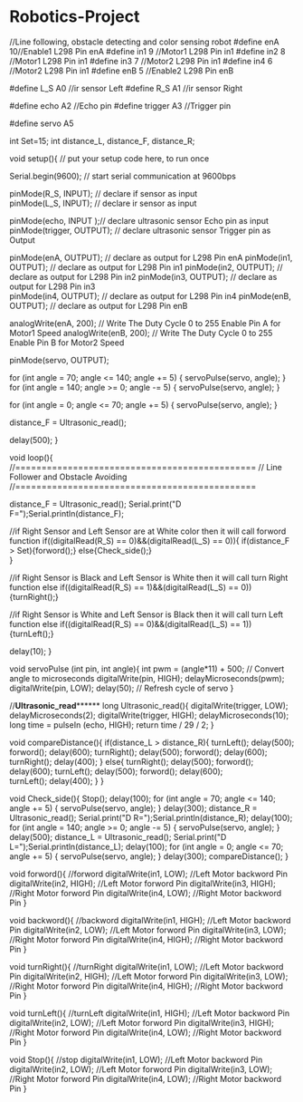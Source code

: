 # Robotics-Project
//Line following, obstacle detecting and color sensing robot
#define enA 10//Enable1 L298 Pin enA 
#define in1 9 //Motor1  L298 Pin in1 
#define in2 8 //Motor1  L298 Pin in1 
#define in3 7 //Motor2  L298 Pin in1 
#define in4 6 //Motor2  L298 Pin in1 
#define enB 5 //Enable2 L298 Pin enB 

#define L_S A0 //ir sensor Left
#define R_S A1 //ir sensor Right

#define echo A2    //Echo pin
#define trigger A3 //Trigger pin

#define servo A5

int Set=15;
int distance_L, distance_F, distance_R; 

void setup(){ // put your setup code here, to run once

Serial.begin(9600); // start serial communication at 9600bps

pinMode(R_S, INPUT); // declare if sensor as input  
pinMode(L_S, INPUT); // declare ir sensor as input

pinMode(echo, INPUT );// declare ultrasonic sensor Echo pin as input
pinMode(trigger, OUTPUT); // declare ultrasonic sensor Trigger pin as Output  

pinMode(enA, OUTPUT); // declare as output for L298 Pin enA 
pinMode(in1, OUTPUT); // declare as output for L298 Pin in1 
pinMode(in2, OUTPUT); // declare as output for L298 Pin in2 
pinMode(in3, OUTPUT); // declare as output for L298 Pin in3   
pinMode(in4, OUTPUT); // declare as output for L298 Pin in4 
pinMode(enB, OUTPUT); // declare as output for L298 Pin enB 

analogWrite(enA, 200); // Write The Duty Cycle 0 to 255 Enable Pin A for Motor1 Speed 
analogWrite(enB, 200); // Write The Duty Cycle 0 to 255 Enable Pin B for Motor2 Speed 

pinMode(servo, OUTPUT);

 for (int angle = 70; angle <= 140; angle += 5)  {
   servoPulse(servo, angle);  }
 for (int angle = 140; angle >= 0; angle -= 5)  {
   servoPulse(servo, angle);  }

 for (int angle = 0; angle <= 70; angle += 5)  {
   servoPulse(servo, angle);  }

distance_F = Ultrasonic_read();

delay(500);
}


void loop(){  
//==============================================
//     Line Follower and Obstacle Avoiding
//==============================================  

distance_F = Ultrasonic_read();
Serial.print("D F=");Serial.println(distance_F);


//if Right Sensor and Left Sensor are at White color then it will call forword function
 if((digitalRead(R_S) == 0)&&(digitalRead(L_S) == 0)){
  if(distance_F > Set){forword();}
                  else{Check_side();}  
 }  
 
//if Right Sensor is Black and Left Sensor is White then it will call turn Right function
else if((digitalRead(R_S) == 1)&&(digitalRead(L_S) == 0)){turnRight();}  

//if Right Sensor is White and Left Sensor is Black then it will call turn Left function
else if((digitalRead(R_S) == 0)&&(digitalRead(L_S) == 1)){turnLeft();} 
    
delay(10);
}

void servoPulse (int pin, int angle){
int pwm = (angle*11) + 500;      // Convert angle to microseconds
 digitalWrite(pin, HIGH);
 delayMicroseconds(pwm);
 digitalWrite(pin, LOW);
 delay(50); // Refresh cycle of servo
}


//**********************Ultrasonic_read****************************
long Ultrasonic_read(){
  digitalWrite(trigger, LOW);
  delayMicroseconds(2);
  digitalWrite(trigger, HIGH);
  delayMicroseconds(10);
  long time = pulseIn (echo, HIGH);
  return time / 29 / 2;
}

void compareDistance(){
    if(distance_L > distance_R){
  turnLeft();
  delay(500);
  forword();
  delay(600);
  turnRight();
  delay(500);
  forword();
  delay(600);
  turnRight();
  delay(400);
  }
  else{
  turnRight();
  delay(500);
  forword();
  delay(600);
  turnLeft();
  delay(500);
  forword();
  delay(600);  
  turnLeft();
  delay(400);
  }
}

void Check_side(){
    Stop();
    delay(100);
 for (int angle = 70; angle <= 140; angle += 5)  {
   servoPulse(servo, angle);  }
    delay(300);
    distance_R = Ultrasonic_read();
    Serial.print("D R=");Serial.println(distance_R);
    delay(100);
  for (int angle = 140; angle >= 0; angle -= 5)  {
   servoPulse(servo, angle);  }
    delay(500);
    distance_L = Ultrasonic_read();
    Serial.print("D L=");Serial.println(distance_L);
    delay(100);
 for (int angle = 0; angle <= 70; angle += 5)  {
   servoPulse(servo, angle);  }
    delay(300);
    compareDistance();
}

void forword(){  //forword
digitalWrite(in1, LOW); //Left Motor backword Pin 
digitalWrite(in2, HIGH); //Left Motor forword Pin 
digitalWrite(in3, HIGH); //Right Motor forword Pin 
digitalWrite(in4, LOW); //Right Motor backword Pin 
}

void backword(){ //backword
digitalWrite(in1, HIGH); //Left Motor backword Pin 
digitalWrite(in2, LOW); //Left Motor forword Pin 
digitalWrite(in3, LOW); //Right Motor forword Pin 
digitalWrite(in4, HIGH); //Right Motor backword Pin 
}

void turnRight(){ //turnRight
digitalWrite(in1, LOW); //Left Motor backword Pin 
digitalWrite(in2, HIGH); //Left Motor forword Pin 
digitalWrite(in3, LOW); //Right Motor forword Pin 
digitalWrite(in4, HIGH); //Right Motor backword Pin 
}

void turnLeft(){ //turnLeft
digitalWrite(in1, HIGH); //Left Motor backword Pin 
digitalWrite(in2, LOW); //Left Motor forword Pin 
digitalWrite(in3, HIGH); //Right Motor forword Pin 
digitalWrite(in4, LOW); //Right Motor backword Pin 
}

void Stop(){ //stop
digitalWrite(in1, LOW); //Left Motor backword Pin 
digitalWrite(in2, LOW); //Left Motor forword Pin 
digitalWrite(in3, LOW); //Right Motor forword Pin 
digitalWrite(in4, LOW); //Right Motor backword Pin 
}
